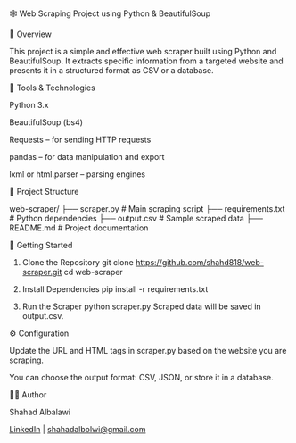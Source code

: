 🕸️ Web Scraping Project using Python & BeautifulSoup

📌 Overview

This project is a simple and effective web scraper built using Python and BeautifulSoup. It extracts specific information from a targeted website and presents it in a structured format as CSV or a database.

🧰 Tools & Technologies

Python 3.x

BeautifulSoup (bs4)

Requests – for sending HTTP requests

pandas – for data manipulation and export

lxml or html.parser – parsing engines

📂 Project Structure

web-scraper/
├── scraper.py             # Main scraping script
├── requirements.txt       # Python dependencies
├── output.csv             # Sample scraped data
├── README.md              # Project documentation

🚀 Getting Started

1. Clone the Repository
git clone https://github.com/shahd818/web-scraper.git
cd web-scraper

2. Install Dependencies
pip install -r requirements.txt

3. Run the Scraper
python scraper.py
Scraped data will be saved in output.csv.

⚙️ Configuration

Update the URL and HTML tags in scraper.py based on the website you are scraping.

You can choose the output format: CSV, JSON, or store it in a database.

🧑‍💻 Author

Shahad Albalawi

[LinkedIn](https://www.linkedin.com/in/shahad-hassan-562451297?utm_source=share&utm_campaign=share_via&utm_content=profile&utm_medium=ios_app) | shahadalbolwi@gmail.com
